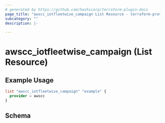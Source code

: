 ```yaml
---
# generated by https://github.com/hashicorp/terraform-plugin-docs
page_title: "awscc_iotfleetwise_campaign List Resource - terraform-provider-awscc"
subcategory: ""
description: |-
  
---
```


# awscc_iotfleetwise_campaign (List Resource)



## Example Usage

```terraform
list "awscc_iotfleetwise_campaign" "example" {
  provider = awscc
}
```

<!-- schema generated by tfplugindocs -->
## Schema
